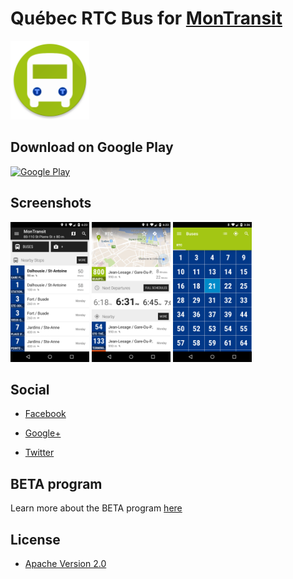 # Québec RTC Bus for [MonTransit](https://github.com/mtransitapps/mtransit-for-android)

<img width="25%" height="25%" src="https://raw.githubusercontent.com/mtransitapps/ca-quebec-rtc-bus-android/master/pub/hi-res-app-icon.png"/>

## Download on Google Play

[![Google Play](https://developer.android.com/images/brand/en_app_rgb_wo_60.png)](https://play.google.com/store/apps/details?id=org.mtransit.android.ca_quebec_rtc_bus)

## Screenshots

<img width="25%" height="25%" src="https://raw.githubusercontent.com/mtransitapps/ca-quebec-rtc-bus-android/master/pub/screenshot-phone-1.png"/>
<img width="25%" height="25%" src="https://raw.githubusercontent.com/mtransitapps/ca-quebec-rtc-bus-android/master/pub/screenshot-phone-2.png"/>
<img width="25%" height="25%" src="https://raw.githubusercontent.com/mtransitapps/ca-quebec-rtc-bus-android/master/pub/screenshot-phone-3.png"/>

## Social

* [Facebook](https://www.facebook.com/MonTransit)

* [Google+](http://gplus.to/MonTransit/)

* [Twitter](https://twitter.com/montransit)

## BETA program

Learn more about the BETA program [here](https://github.com/mtransitapps/mtransit-for-android/wiki/BETA)

## License

* [Apache Version 2.0](http://www.apache.org/licenses/LICENSE-2.0.html)
